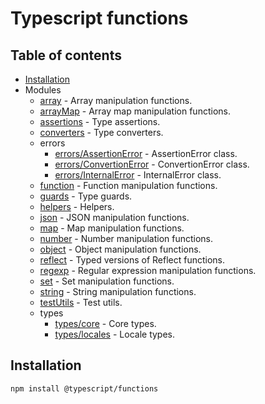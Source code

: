 # Typescript functions

## Table of contents

- [Installation](#installation)
- Modules
  - [array](https://ilyub.github.io/typescript-functions/modules/array.html) - Array manipulation functions.
  - [arrayMap](https://ilyub.github.io/typescript-functions/modules/arrayMap.html) - Array map manipulation functions.
  - [assertions](https://ilyub.github.io/typescript-functions/modules/assertions.html) - Type assertions.
  - [converters](https://ilyub.github.io/typescript-functions/modules/converters.html) - Type converters.
  - errors
    - [errors/AssertionError](https://ilyub.github.io/typescript-functions/modules/errors_AssertionError.html) - AssertionError class.
    - [errors/ConvertionError](https://ilyub.github.io/typescript-functions/modules/errors_ConversionError.html) - ConvertionError class.
    - [errors/InternalError](https://ilyub.github.io/typescript-functions/modules/errors_InternalError.html) - InternalError class.
  - [function](https://ilyub.github.io/typescript-functions/modules/function.html) - Function manipulation functions.
  - [guards](https://ilyub.github.io/typescript-functions/modules/guards.html) - Type guards.
  - [helpers](https://ilyub.github.io/typescript-functions/modules/helpers.html) - Helpers.
  - [json](https://ilyub.github.io/typescript-functions/modules/json.html) - JSON manipulation functions.
  - [map](https://ilyub.github.io/typescript-functions/modules/map.html) - Map manipulation functions.
  - [number](https://ilyub.github.io/typescript-functions/modules/number.html) - Number manipulation functions.
  - [object](https://ilyub.github.io/typescript-functions/modules/object.html) - Object manipulation functions.
  - [reflect](https://ilyub.github.io/typescript-functions/modules/reflect.html) - Typed versions of Reflect functions.
  - [regexp](https://ilyub.github.io/typescript-functions/modules/regexp.html) - Regular expression manipulation functions.
  - [set](https://ilyub.github.io/typescript-functions/modules/set.html) - Set manipulation functions.
  - [string](https://ilyub.github.io/typescript-functions/modules/string.html) - String manipulation functions.
  - [testUtils](https://ilyub.github.io/typescript-functions/modules/testUtils.html) - Test utils.
  - types
    - [types/core](https://ilyub.github.io/typescript-functions/modules/types_core.html) - Core types.
    - [types/locales](https://ilyub.github.io/typescript-functions/modules/types_locales.html) - Locale types.

## <a name="installation"></a>Installation

    npm install @typescript/functions
